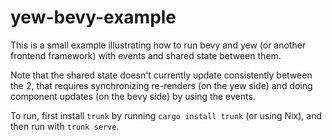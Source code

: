 # yew-bevy-example

This is a small example illustrating how to run bevy and yew (or another frontend framework) with events and shared state between them.

Note that the shared state doesn't currently update consistently between the 2,
that requires synchronizing re-renders (on the yew side) and doing component
updates (on the bevy side) by using the events.

To run, first install `trunk` by running `cargo install trunk` (or using Nix), and then run with `trunk serve`.